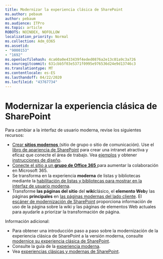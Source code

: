 ```yaml
---
title: Modernizar la experiencia clásica de SharePoint
ms.author: pebaum
author: pebaum
ms.audience: ITPro
ms.topic: article
ROBOTS: NOINDEX, NOFOLLOW
localization_priority: Normal
ms.collection: Adm_O365
ms.assetid:
- "9000153"
- "1692"
ms.openlocfilehash: 4ca60a0e433439f4eded0876a2e13c01a9c3a726
ms.sourcegitcommit: 631cbb5f03e5371f0995e976536d24e9d13746c3
ms.translationtype: MT
ms.contentlocale: es-ES
ms.lasthandoff: 04/22/2020
ms.locfileid: "43767734"
---
```

# <a name="modernize-your-classic-sharepoint-experience"></a>Modernizar la experiencia clásica de SharePoint

Para cambiar a la interfaz de usuario moderna, revise los siguientes recursos:

- [Crear **sitios modernos** ](https://support.office.com/article/create-a-team-site-in-sharepoint-ef10c1e7-15f3-42a3-98aa-b5972711777d) (sitio de grupo o sitio de comunicación). Use el [libro de apariencia de SharePoint](https://lookbook.microsoft.com/assets/SharePoint_lookbook_2019.pdf) para crear una intranet atractiva y eficaz que conecte el área de trabajo. Vea [ejemplos](https://lookbook.microsoft.com/) y obtener [instrucciones de diseño](https://spdesign.azurewebsites.net/).
- [Conecte el sitio a un **grupo de Office 365** ](https://docs.microsoft.com/sharepoint/dev/transform/modernize-connect-to-office365-group) para aumentar la colaboración en Microsoft 365.
- Se transforma en la experiencia **moderna** de listas y bibliotecas mediante la [habilitación de listas y bibliotecas para mostrar en la interfaz de usuario moderna](https://docs.microsoft.com/sharepoint/dev/transform/modernize-userinterface-lists-and-libraries).
- Transforme **las páginas del sitio** del **wiki**clásico, el **elemento Web**y las páginas **principales** en [las páginas modernas del lado cliente](https://docs.microsoft.com/sharepoint/dev/transform/modernize-userinterface-site-pages). El [escáner de modernización de SharePoint](https://docs.microsoft.com/sharepoint/dev/transform/modernize-scanner) proporciona información de uso de la página sobre la wiki y las páginas de elementos Web actuales para ayudarle a priorizar la transformación de página.

Información adicional:

- Para obtener una introducción paso a paso sobre la modernización de la experiencia clásica de SharePoint a la versión moderna, consulte [modernice su experiencia clásica de SharePoint](https://docs.microsoft.com/sharepoint/dev/transform/modernize-classic-sites).
- Consulte la guía de la [experiencia moderna](https://docs.microsoft.com/sharepoint/guide-to-sharepoint-modern-experience).
- Vea [experiencias clásicas y modernas de SharePoint](https://support.office.com/article/sharepoint-classic-and-modern-experiences-5725c103-505d-4a6e-9350-300d3ec7d73f).
